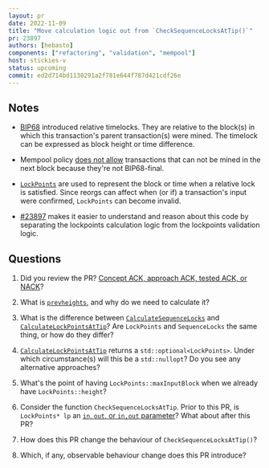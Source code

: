 ```yaml
---
layout: pr
date: 2022-11-09
title: "Move calculation logic out from `CheckSequenceLocksAtTip()`"
pr: 23897
authors: [hebasto]
components: ["refactoring", "validation", "mempool"]
host: stickies-v
status: upcoming
commit: ed2d714bd1130291a2f781e644f787d421cdf26e
---
```


## Notes

- [BIP68](https://github.com/bitcoin/bips/blob/master/bip-0068.mediawiki) introduced relative timelocks. They are relative to the block(s) in which this transaction's parent transaction(s) were mined. The timelock can be expressed as block height or time difference.

- Mempool policy [does not allow](https://github.com/bitcoin/bitcoin/blob/50422b770a40f5fa964201d1e99fd6b5dc1653ca/src/validation.cpp#L782-L789) transactions that can not be mined in the next block because they're not BIP68-final.

- [`LockPoints`](https://github.com/bitcoin/bitcoin/blob/50422b770a40f5fa964201d1e99fd6b5dc1653ca/src/txmempool.h#L44-L54) are used to represent the block or time when a relative lock is satisfied. Since reorgs can affect when (or if) a transaction's input were confirmed, `LockPoints` can become invalid.

- [#23897](https://github.com/bitcoin/bitcoin/pull/23897) makes it easier to understand and reason about this code by separating the lockpoints calculation logic from the lockpoints validation logic.

## Questions
1. Did you review the PR? [Concept ACK, approach ACK, tested ACK, or NACK](https://github.com/bitcoin/bitcoin/blob/master/CONTRIBUTING.md#peer-review)?
   
2. What is [`prevheights`](https://github.com/bitcoin-core-review-club/bitcoin/blob/ed2d714bd1130291a2f781e644f787d421cdf26e/src/validation.cpp#L193), and why do we need to calculate it?
   
3. What is the difference between [`CalculateSequenceLocks`](https://github.com/bitcoin/bitcoin/blob/50422b770a40f5fa964201d1e99fd6b5dc1653ca/src/consensus/tx_verify.cpp#L39) and [`CalculateLockPointsAtTip`](https://github.com/bitcoin-core-review-club/bitcoin/blob/ed2d714bd1130291a2f781e644f787d421cdf26e/src/validation.cpp#L179-L181)? Are `LockPoints` and `SequenceLocks` the same thing, or how do they differ?
   
4. [`CalculateLockPointsAtTip`](https://github.com/hebasto/bitcoin/blob/ed2d714bd1130291a2f781e644f787d421cdf26e/src/validation.cpp#L179-L181) returns a `std::optional<LockPoints>`. Under which circumstance(s) will this be a `std::nullopt`? Do you see any alternative approaches?
   
5. What's the point of having `LockPoints::maxInputBlock` when we already have `LockPoints::height`?
   
6. Consider the function `CheckSequenceLocksAtTip`. Prior to this PR, is `LockPoints* lp` an [`in`, `out`, or `in,out` parameter](http://www.cs.ecu.edu/karl/2530/spr18/Notes/lec21A.html#logical-calling-modes:~:text=an%20implicit%20one.-,Logical%20calling%20modes,-Call%20by%20value)? What about after this PR?
   
7. How does this PR change the behaviour of `CheckSequenceLocksAtTip()`?
   
8. Which, if any, observable behaviour change does this PR introduce?


<!-- TODO: After meeting, uncomment and add meeting log between the irc tags
## Meeting Log

{% irc %}
{% endirc %}
-->
